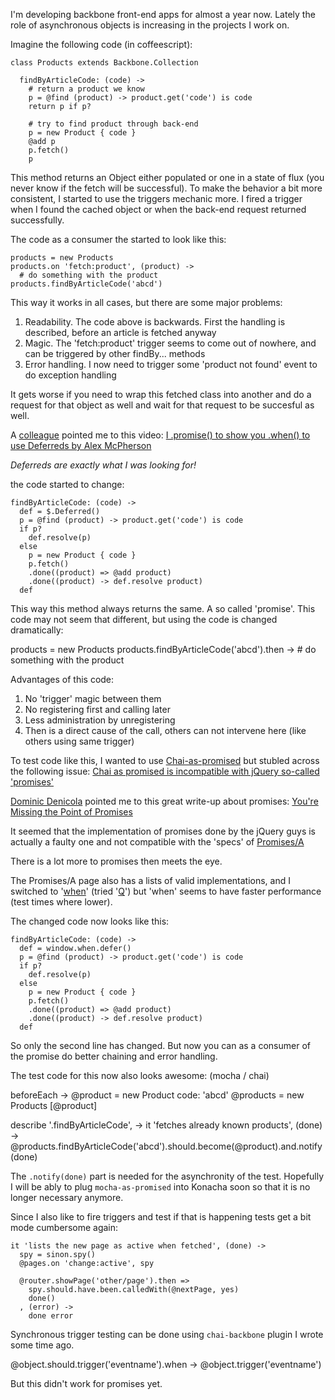 
I'm developing backbone front-end apps for almost a year now. Lately the role of asynchronous objects is increasing in the projects I work on.

Imagine the following code (in coffeescript):

    class Products extends Backbone.Collection

      findByArticleCode: (code) ->
        # return a product we know
        p = @find (product) -> product.get('code') is code
        return p if p?

        # try to find product through back-end
        p = new Product { code }
        @add p
        p.fetch()
        p

This method returns an Object either populated or one in a state of flux (you never know if the fetch will be successful). To make the behavior a bit more consistent, I started to use the triggers mechanic more. I fired a trigger when I found the cached object or when the back-end request returned successfully.

The code as a consumer the started to look like this:

    products = new Products
    products.on 'fetch:product', (product) ->
      # do something with the product
    products.findByArticleCode('abcd')

This way it works in all cases, but there are some major problems:

  1. Readability. The code above is backwards. First the handling is described, before an article is fetched anyway
  2. Magic. The 'fetch:product' trigger seems to come out of nowhere, and can be triggered by other findBy... methods
  3. Error handling. I now need to trigger some 'product not found' event to do exception handling

It gets worse if you need to wrap this fetched class into another and do a request for that object as well and wait for that request to be succesful as well.

A [colleague](https://github.com/bazzel) pointed me to this video: [I .promise() to show you .when() to use Deferreds by Alex McPherson](http://www.youtube.com/watch?v=juRtEEsHI9E)

*Deferreds are exactly what I was looking for!*

the code started to change:

    findByArticleCode: (code) ->
      def = $.Deferred()
      p = @find (product) -> product.get('code') is code
      if p?
        def.resolve(p)
      else
        p = new Product { code }
        p.fetch()
        .done((product) => @add product)
        .done((product) -> def.resolve product)
      def

This way this method always returns the same. A so called 'promise'.
This code may not seem that different, but using the code is changed
dramatically:

  products = new Products
  products.findByArticleCode('abcd').then ->
    # do something with the product

Advantages of this code:

  1. No 'trigger' magic between them
  2. No registering first and calling later
  3. Less administration by unregistering
  4. Then is a direct cause of the call, others can not intervene here
     (like others using same trigger)

To test code like this, I wanted to use [Chai-as-promised](https://github.com/domenic/chai-as-promised) but stubled across
the following issue: [Chai as promised is incompatible with jQuery so-called 'promises'](https://github.com/domenic/chai-as-promised/issues/12)

[Dominic Denicola](https://gist.github.com/domenic) pointed me to this
great write-up about promises: [You're Missing the Point of Promises](https://gist.github.com/3889970)

It seemed that the implementation of promises done by the jQuery guys is
actually a faulty one and not compatible with the 'specs' of [Promises/A](http://wiki.commonjs.org/wiki/Promises/A)

There is a lot more to promises then meets the eye.

The Promises/A page also has a lists of valid implementations, and I
switched to '[when](https://github.com/cujojs/when)' (tried
'[Q](https://github.com/kriskowal/q)') but 'when' seems to have faster
performance (test times where lower).

The changed code now looks like this:

    findByArticleCode: (code) ->
      def = window.when.defer()
      p = @find (product) -> product.get('code') is code
      if p?
        def.resolve(p)
      else
        p = new Product { code }
        p.fetch()
        .done((product) => @add product)
        .done((product) -> def.resolve product)
      def

So only the second line has changed. But now you can as a consumer of
the promise do better chaining and error handling.

The test code for this now also looks awesome: (mocha / chai)

  beforeEach ->
    @product = new Product code: 'abcd'
    @products = new Products [@product]

  describe '.findByArticleCode', ->
    it 'fetches already known products', (done) ->
      @products.findByArticleCode('abcd').should.become(@product).and.notify(done)

The `.notify(done)` part is needed for the asynchronity of the test.
Hopefully I will be ably to plug `mocha-as-promised` into Konacha soon
so that it is no longer necessary anymore.

Since I also like to fire triggers and test if that is happening tests
get a bit mode cumbersome again:

    it 'lists the new page as active when fetched', (done) ->
      spy = sinon.spy()
      @pages.on 'change:active', spy

      @router.showPage('other/page').then =>
        spy.should.have.been.calledWith(@nextPage, yes)
        done()
      , (error) ->
        done error

Synchronous trigger testing can be done using `chai-backbone` plugin I
wrote some time ago.

  @object.should.trigger('eventname').when ->
    @object.trigger('eventname')

But this didn't work for promises yet.


